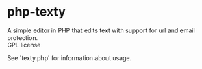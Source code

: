 php-texty
=========

A simple editor in PHP that edits text with support for url and email protection.  
GPL license  

See 'texty.php' for information about usage.  

